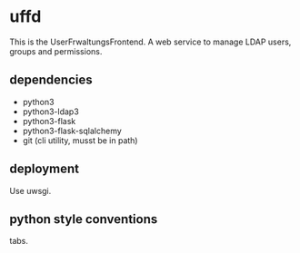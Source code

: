 # uffd

This is the UserFrwaltungsFrontend.
A web service to manage LDAP users, groups and permissions.

## dependencies
- python3
- python3-ldap3
- python3-flask
- python3-flask-sqlalchemy
- git (cli utility, musst be in path)

## deployment

Use uwsgi.

## python style conventions

tabs.
